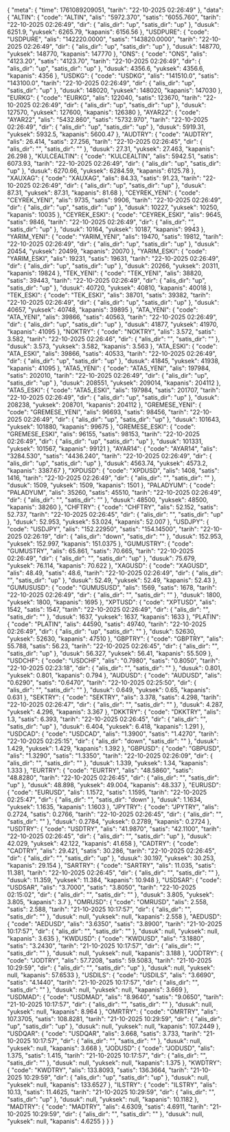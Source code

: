 {
    "meta": {
        "time": 1761089209051,
        "tarih": "22-10-2025 02:26:49"
    },
    "data": {
        "ALTIN": {
            "code": "ALTIN",
            "alis": "5972.370",
            "satis": "6055.760",
            "tarih": "22-10-2025 02:26:49",
            "dir": {
                "alis_dir": "up",
                "satis_dir": "up"
            },
            "dusuk": 6251.9,
            "yuksek": 6265.79,
            "kapanis": 6156.56
        },
        "USDPURE": {
            "code": "USDPURE",
            "alis": "142220.0000",
            "satis": "143820.0000",
            "tarih": "22-10-2025 02:26:49",
            "dir": {
                "alis_dir": "up",
                "satis_dir": "up"
            },
            "dusuk": 148770,
            "yuksek": 148770,
            "kapanis": 147770
        },
        "ONS": {
            "code": "ONS",
            "alis": "4123.20",
            "satis": "4123.70",
            "tarih": "22-10-2025 02:26:49",
            "dir": {
                "alis_dir": "up",
                "satis_dir": "up"
            },
            "dusuk": 4356.6,
            "yuksek": 4356.6,
            "kapanis": 4356
        },
        "USDKG": {
            "code": "USDKG",
            "alis": "141510.0",
            "satis": "143100.0",
            "tarih": "22-10-2025 02:26:49",
            "dir": {
                "alis_dir": "up",
                "satis_dir": "up"
            },
            "dusuk": 148020,
            "yuksek": 148020,
            "kapanis": 147030
        },
        "EURKG": {
            "code": "EURKG",
            "alis": 122040,
            "satis": 123670,
            "tarih": "22-10-2025 02:26:49",
            "dir": {
                "alis_dir": "up",
                "satis_dir": "up"
            },
            "dusuk": 127570,
            "yuksek": 127600,
            "kapanis": 126380
        },
        "AYAR22": {
            "code": "AYAR22",
            "alis": "5432.860",
            "satis": "5732.970",
            "tarih": "22-10-2025 02:26:49",
            "dir": {
                "alis_dir": "up",
                "satis_dir": "up"
            },
            "dusuk": 5919.31,
            "yuksek": 5932.5,
            "kapanis": 5600.47
        },
        "AUDTRY": {
            "code": "AUDTRY",
            "alis": 26.414,
            "satis": 27.256,
            "tarih": "22-10-2025 02:26:45",
            "dir": {
                "alis_dir": "",
                "satis_dir": ""
            },
            "dusuk": 27.31,
            "yuksek": 27.463,
            "kapanis": 26.298
        },
        "KULCEALTIN": {
            "code": "KULCEALTIN",
            "alis": 5942.51,
            "satis": 6073.93,
            "tarih": "22-10-2025 02:26:49",
            "dir": {
                "alis_dir": "up",
                "satis_dir": "up"
            },
            "dusuk": 6270.66,
            "yuksek": 6284.59,
            "kapanis": 6125.78
        },
        "XAUXAG": {
            "code": "XAUXAG",
            "alis": 84.33,
            "satis": 91.23,
            "tarih": "22-10-2025 02:26:49",
            "dir": {
                "alis_dir": "up",
                "satis_dir": "up"
            },
            "dusuk": 87.31,
            "yuksek": 87.31,
            "kapanis": 81.68
        },
        "CEYREK_YENI": {
            "code": "CEYREK_YENI",
            "alis": 9735,
            "satis": 9906,
            "tarih": "22-10-2025 02:26:49",
            "dir": {
                "alis_dir": "up",
                "satis_dir": "up"
            },
            "dusuk": 10227,
            "yuksek": 10250,
            "kapanis": 10035
        },
        "CEYREK_ESKI": {
            "code": "CEYREK_ESKI",
            "alis": 9645,
            "satis": 9846,
            "tarih": "22-10-2025 02:26:49",
            "dir": {
                "alis_dir": "",
                "satis_dir": "up"
            },
            "dusuk": 10164,
            "yuksek": 10187,
            "kapanis": 9943
        },
        "YARIM_YENI": {
            "code": "YARIM_YENI",
            "alis": 19470,
            "satis": 19812,
            "tarih": "22-10-2025 02:26:49",
            "dir": {
                "alis_dir": "up",
                "satis_dir": "up"
            },
            "dusuk": 20454,
            "yuksek": 20499,
            "kapanis": 20070
        },
        "YARIM_ESKI": {
            "code": "YARIM_ESKI",
            "alis": 19231,
            "satis": 19631,
            "tarih": "22-10-2025 02:26:49",
            "dir": {
                "alis_dir": "up",
                "satis_dir": "up"
            },
            "dusuk": 20266,
            "yuksek": 20311,
            "kapanis": 19824
        },
        "TEK_YENI": {
            "code": "TEK_YENI",
            "alis": 38820,
            "satis": 39443,
            "tarih": "22-10-2025 02:26:49",
            "dir": {
                "alis_dir": "up",
                "satis_dir": "up"
            },
            "dusuk": 40720,
            "yuksek": 40810,
            "kapanis": 40018
        },
        "TEK_ESKI": {
            "code": "TEK_ESKI",
            "alis": 38701,
            "satis": 39382,
            "tarih": "22-10-2025 02:26:49",
            "dir": {
                "alis_dir": "up",
                "satis_dir": "up"
            },
            "dusuk": 40657,
            "yuksek": 40748,
            "kapanis": 39895
        },
        "ATA_YENI": {
            "code": "ATA_YENI",
            "alis": 39866,
            "satis": 40563,
            "tarih": "22-10-2025 02:26:49",
            "dir": {
                "alis_dir": "up",
                "satis_dir": "up"
            },
            "dusuk": 41877,
            "yuksek": 41970,
            "kapanis": 41095
        },
        "NOKTRY": {
            "code": "NOKTRY",
            "alis": 3.572,
            "satis": 3.582,
            "tarih": "22-10-2025 02:26:46",
            "dir": {
                "alis_dir": "",
                "satis_dir": ""
            },
            "dusuk": 3.573,
            "yuksek": 3.582,
            "kapanis": 3.563
        },
        "ATA_ESKI": {
            "code": "ATA_ESKI",
            "alis": 39866,
            "satis": 40533,
            "tarih": "22-10-2025 02:26:49",
            "dir": {
                "alis_dir": "up",
                "satis_dir": "up"
            },
            "dusuk": 41845,
            "yuksek": 41938,
            "kapanis": 41095
        },
        "ATA5_YENI": {
            "code": "ATA5_YENI",
            "alis": 197984,
            "satis": 202010,
            "tarih": "22-10-2025 02:26:49",
            "dir": {
                "alis_dir": "up",
                "satis_dir": "up"
            },
            "dusuk": 208551,
            "yuksek": 209014,
            "kapanis": 204112
        },
        "ATA5_ESKI": {
            "code": "ATA5_ESKI",
            "alis": 197984,
            "satis": 201707,
            "tarih": "22-10-2025 02:26:49",
            "dir": {
                "alis_dir": "up",
                "satis_dir": "up"
            },
            "dusuk": 208238,
            "yuksek": 208701,
            "kapanis": 204112
        },
        "GREMESE_YENI": {
            "code": "GREMESE_YENI",
            "alis": 96693,
            "satis": 98456,
            "tarih": "22-10-2025 02:26:49",
            "dir": {
                "alis_dir": "up",
                "satis_dir": "up"
            },
            "dusuk": 101643,
            "yuksek": 101880,
            "kapanis": 99675
        },
        "GREMESE_ESKI": {
            "code": "GREMESE_ESKI",
            "alis": 96155,
            "satis": 98153,
            "tarih": "22-10-2025 02:26:49",
            "dir": {
                "alis_dir": "up",
                "satis_dir": "up"
            },
            "dusuk": 101331,
            "yuksek": 101567,
            "kapanis": 99121
        },
        "AYAR14": {
            "code": "AYAR14",
            "alis": "3284.530",
            "satis": "4436.240",
            "tarih": "22-10-2025 02:26:49",
            "dir": {
                "alis_dir": "up",
                "satis_dir": "up"
            },
            "dusuk": 4563.74,
            "yuksek": 4573.2,
            "kapanis": 3387.67
        },
        "XPDUSD": {
            "code": "XPDUSD",
            "alis": 1408,
            "satis": 1416,
            "tarih": "22-10-2025 02:26:49",
            "dir": {
                "alis_dir": "",
                "satis_dir": ""
            },
            "dusuk": 1509,
            "yuksek": 1509,
            "kapanis": 1501
        },
        "PALADYUM": {
            "code": "PALADYUM",
            "alis": 35260,
            "satis": 45510,
            "tarih": "22-10-2025 02:26:49",
            "dir": {
                "alis_dir": "",
                "satis_dir": ""
            },
            "dusuk": 48500,
            "yuksek": 48500,
            "kapanis": 38260
        },
        "CHFTRY": {
            "code": "CHFTRY",
            "alis": 52.152,
            "satis": 52.737,
            "tarih": "22-10-2025 02:26:45",
            "dir": {
                "alis_dir": "",
                "satis_dir": "up"
            },
            "dusuk": 52.953,
            "yuksek": 53.024,
            "kapanis": 52.007
        },
        "USDJPY": {
            "code": "USDJPY",
            "alis": "152.22950",
            "satis": "154.14500",
            "tarih": "22-10-2025 02:26:19",
            "dir": {
                "alis_dir": "down",
                "satis_dir": ""
            },
            "dusuk": 152.953,
            "yuksek": 152.997,
            "kapanis": 151.0375
        },
        "GUMUSTRY": {
            "code": "GUMUSTRY",
            "alis": 65.861,
            "satis": 70.665,
            "tarih": "22-10-2025 02:26:49",
            "dir": {
                "alis_dir": "",
                "satis_dir": "up"
            },
            "dusuk": 75.679,
            "yuksek": 76.114,
            "kapanis": 70.622
        },
        "XAGUSD": {
            "code": "XAGUSD",
            "alis": 48.49,
            "satis": 48.6,
            "tarih": "22-10-2025 02:26:49",
            "dir": {
                "alis_dir": "",
                "satis_dir": "up"
            },
            "dusuk": 52.49,
            "yuksek": 52.49,
            "kapanis": 52.43
        },
        "GUMUSUSD": {
            "code": "GUMUSUSD",
            "alis": 1569,
            "satis": 1678,
            "tarih": "22-10-2025 02:26:49",
            "dir": {
                "alis_dir": "",
                "satis_dir": ""
            },
            "dusuk": 1800,
            "yuksek": 1800,
            "kapanis": 1695
        },
        "XPTUSD": {
            "code": "XPTUSD",
            "alis": 1542,
            "satis": 1547,
            "tarih": "22-10-2025 02:26:49",
            "dir": {
                "alis_dir": "",
                "satis_dir": ""
            },
            "dusuk": 1637,
            "yuksek": 1637,
            "kapanis": 1633
        },
        "PLATIN": {
            "code": "PLATIN",
            "alis": 44590,
            "satis": 49740,
            "tarih": "22-10-2025 02:26:49",
            "dir": {
                "alis_dir": "up",
                "satis_dir": ""
            },
            "dusuk": 52630,
            "yuksek": 52630,
            "kapanis": 47510
        },
        "GBPTRY": {
            "code": "GBPTRY",
            "alis": 55.788,
            "satis": 56.23,
            "tarih": "22-10-2025 02:26:45",
            "dir": {
                "alis_dir": "",
                "satis_dir": "up"
            },
            "dusuk": 56.327,
            "yuksek": 56.41,
            "kapanis": 55.509
        },
        "USDCHF": {
            "code": "USDCHF",
            "alis": "0.7980",
            "satis": "0.8050",
            "tarih": "22-10-2025 02:23:18",
            "dir": {
                "alis_dir": "",
                "satis_dir": ""
            },
            "dusuk": 0.801,
            "yuksek": 0.801,
            "kapanis": 0.794
        },
        "AUDUSD": {
            "code": "AUDUSD",
            "alis": "0.6290",
            "satis": "0.6470",
            "tarih": "22-10-2025 02:25:50",
            "dir": {
                "alis_dir": "",
                "satis_dir": ""
            },
            "dusuk": 0.649,
            "yuksek": 0.65,
            "kapanis": 0.631
        },
        "SEKTRY": {
            "code": "SEKTRY",
            "alis": 3.378,
            "satis": 4.298,
            "tarih": "22-10-2025 02:26:47",
            "dir": {
                "alis_dir": "",
                "satis_dir": ""
            },
            "dusuk": 4.287,
            "yuksek": 4.296,
            "kapanis": 3.367
        },
        "DKKTRY": {
            "code": "DKKTRY",
            "alis": 1.3,
            "satis": 6.393,
            "tarih": "22-10-2025 02:26:45",
            "dir": {
                "alis_dir": "",
                "satis_dir": "up"
            },
            "dusuk": 6.404,
            "yuksek": 6.418,
            "kapanis": 1.291
        },
        "USDCAD": {
            "code": "USDCAD",
            "alis": "1.3900",
            "satis": "1.4270",
            "tarih": "22-10-2025 02:25:15",
            "dir": {
                "alis_dir": "down",
                "satis_dir": ""
            },
            "dusuk": 1.429,
            "yuksek": 1.429,
            "kapanis": 1.392
        },
        "GBPUSD": {
            "code": "GBPUSD",
            "alis": "1.3290",
            "satis": "1.3350",
            "tarih": "22-10-2025 02:26:09",
            "dir": {
                "alis_dir": "",
                "satis_dir": ""
            },
            "dusuk": 1.339,
            "yuksek": 1.34,
            "kapanis": 1.333
        },
        "EURTRY": {
            "code": "EURTRY",
            "alis": "48.5860",
            "satis": "48.8280",
            "tarih": "22-10-2025 02:26:45",
            "dir": {
                "alis_dir": "",
                "satis_dir": "up"
            },
            "dusuk": 48.898,
            "yuksek": 49.004,
            "kapanis": 48.337
        },
        "EURUSD": {
            "code": "EURUSD",
            "alis": 1.1572,
            "satis": 1.1595,
            "tarih": "22-10-2025 02:25:47",
            "dir": {
                "alis_dir": "",
                "satis_dir": "down"
            },
            "dusuk": 1.1634,
            "yuksek": 1.1635,
            "kapanis": 1.1603
        },
        "JPYTRY": {
            "code": "JPYTRY",
            "alis": 0.2724,
            "satis": 0.2766,
            "tarih": "22-10-2025 02:26:45",
            "dir": {
                "alis_dir": "",
                "satis_dir": ""
            },
            "dusuk": 0.2784,
            "yuksek": 0.2789,
            "kapanis": 0.2724
        },
        "USDTRY": {
            "code": "USDTRY",
            "alis": "41.9870",
            "satis": "42.1100",
            "tarih": "22-10-2025 02:26:45",
            "dir": {
                "alis_dir": "",
                "satis_dir": "up"
            },
            "dusuk": 42.029,
            "yuksek": 42.122,
            "kapanis": 41.658
        },
        "CADTRY": {
            "code": "CADTRY",
            "alis": 29.421,
            "satis": 30.286,
            "tarih": "22-10-2025 02:26:45",
            "dir": {
                "alis_dir": "",
                "satis_dir": "up"
            },
            "dusuk": 30.197,
            "yuksek": 30.253,
            "kapanis": 29.154
        },
        "SARTRY": {
            "code": "SARTRY",
            "alis": 11.035,
            "satis": 11.381,
            "tarih": "22-10-2025 02:26:45",
            "dir": {
                "alis_dir": "",
                "satis_dir": ""
            },
            "dusuk": 11.359,
            "yuksek": 11.384,
            "kapanis": 10.948
        },
        "USDSAR": {
            "code": "USDSAR",
            "alis": "3.7000",
            "satis": "3.8050",
            "tarih": "22-10-2025 02:15:02",
            "dir": {
                "alis_dir": "",
                "satis_dir": ""
            },
            "dusuk": 3.805,
            "yuksek": 3.805,
            "kapanis": 3.7
        },
        "OMRUSD": {
            "code": "OMRUSD",
            "alis": 2.558,
            "satis": 2.588,
            "tarih": "21-10-2025 10:17:57",
            "dir": {
                "alis_dir": "",
                "satis_dir": ""
            },
            "dusuk": null,
            "yuksek": null,
            "kapanis": 2.558
        },
        "AEDUSD": {
            "code": "AEDUSD",
            "alis": "3.6350",
            "satis": "3.8900",
            "tarih": "21-10-2025 10:17:57",
            "dir": {
                "alis_dir": "",
                "satis_dir": ""
            },
            "dusuk": null,
            "yuksek": null,
            "kapanis": 3.635
        },
        "KWDUSD": {
            "code": "KWDUSD",
            "alis": "3.1880",
            "satis": "3.2430",
            "tarih": "21-10-2025 10:17:57",
            "dir": {
                "alis_dir": "",
                "satis_dir": ""
            },
            "dusuk": null,
            "yuksek": null,
            "kapanis": 3.188
        },
        "JODTRY": {
            "code": "JODTRY",
            "alis": 57.7208,
            "satis": 59.5083,
            "tarih": "21-10-2025 10:29:59",
            "dir": {
                "alis_dir": "",
                "satis_dir": "up"
            },
            "dusuk": null,
            "yuksek": null,
            "kapanis": 57.6533
        },
        "USDILS": {
            "code": "USDILS",
            "alis": "3.6690",
            "satis": "4.1440",
            "tarih": "21-10-2025 10:17:57",
            "dir": {
                "alis_dir": "",
                "satis_dir": ""
            },
            "dusuk": null,
            "yuksek": null,
            "kapanis": 3.669
        },
        "USDMAD": {
            "code": "USDMAD",
            "alis": "8.9640",
            "satis": "9.0650",
            "tarih": "21-10-2025 10:17:57",
            "dir": {
                "alis_dir": "",
                "satis_dir": ""
            },
            "dusuk": null,
            "yuksek": null,
            "kapanis": 8.964
        },
        "OMRTRY": {
            "code": "OMRTRY",
            "alis": 107.3705,
            "satis": 108.8281,
            "tarih": "21-10-2025 10:29:59",
            "dir": {
                "alis_dir": "up",
                "satis_dir": "up"
            },
            "dusuk": null,
            "yuksek": null,
            "kapanis": 107.2449
        },
        "USDQAR": {
            "code": "USDQAR",
            "alis": 3.668,
            "satis": 3.733,
            "tarih": "21-10-2025 10:17:57",
            "dir": {
                "alis_dir": "",
                "satis_dir": ""
            },
            "dusuk": null,
            "yuksek": null,
            "kapanis": 3.668
        },
        "JODUSD": {
            "code": "JODUSD",
            "alis": 1.375,
            "satis": 1.415,
            "tarih": "21-10-2025 10:17:57",
            "dir": {
                "alis_dir": "",
                "satis_dir": ""
            },
            "dusuk": null,
            "yuksek": null,
            "kapanis": 1.375
        },
        "KWDTRY": {
            "code": "KWDTRY",
            "alis": 133.8093,
            "satis": 136.3664,
            "tarih": "21-10-2025 10:29:59",
            "dir": {
                "alis_dir": "up",
                "satis_dir": "up"
            },
            "dusuk": null,
            "yuksek": null,
            "kapanis": 133.6527
        },
        "ILSTRY": {
            "code": "ILSTRY",
            "alis": 10.13,
            "satis": 11.4625,
            "tarih": "21-10-2025 10:29:59",
            "dir": {
                "alis_dir": "",
                "satis_dir": "up"
            },
            "dusuk": null,
            "yuksek": null,
            "kapanis": 10.1182
        },
        "MADTRY": {
            "code": "MADTRY",
            "alis": 4.6309,
            "satis": 4.6911,
            "tarih": "21-10-2025 10:29:59",
            "dir": {
                "alis_dir": "",
                "satis_dir": ""
            },
            "dusuk": null,
            "yuksek": null,
            "kapanis": 4.6255
        }
    }
}